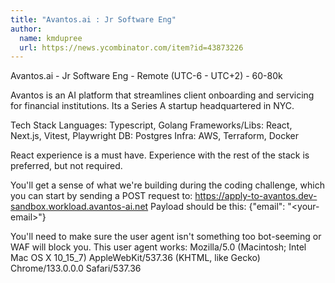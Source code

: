 ```yaml
---
title: "Avantos.ai : Jr Software Eng"
author:
  name: kmdupree
  url: https://news.ycombinator.com/item?id=43873226
---
```

Avantos.ai - Jr Software Eng - Remote (UTC-6 - UTC+2) - 60-80k

Avantos is an AI platform that streamlines client onboarding and servicing for financial institutions. Its a Series A startup headquartered in NYC.

Tech Stack
Languages: Typescript, Golang
Frameworks&#x2F;Libs: React, Next.js, Vitest, Playwright
DB: Postgres
Infra: AWS, Terraform, Docker

React experience is a must have. Experience with the rest of the stack is preferred, but not required.

You&#x27;ll get a sense of what we&#x27;re building during the coding challenge, which you can start by sending a POST request to:
<a href="https:&#x2F;&#x2F;apply-to-avantos.dev-sandbox.workload.avantos-ai.net" rel="nofollow">https:&#x2F;&#x2F;apply-to-avantos.dev-sandbox.workload.avantos-ai.net</a>
Payload should be this:
{&quot;email&quot;: &quot;&lt;your-email&gt;&quot;}

You&#x27;ll need to make sure the user agent isn&#x27;t something too bot-seeming or WAF will block you. This user agent works: Mozilla&#x2F;5.0 (Macintosh; Intel Mac OS X 10_15_7) AppleWebKit&#x2F;537.36 (KHTML, like Gecko) Chrome&#x2F;133.0.0.0 Safari&#x2F;537.36
<JobApplication />
